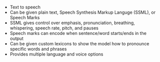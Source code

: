 - Text to speech
- Can be given plain text, Speech Synthesis Markup Languge (SSML), or Speech Marks
- SSML gives control over emphasis, pronunciation, breathing, whispering, speech rate, pitch, and pauses
- Speech marks can encode when sentence/word starts/ends in the output
- Can be given custom lexicons to show the model how to pronounce specific words and phrases
- Provides multiple language and voice options